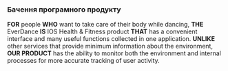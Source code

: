 ### Бачення програмного продукту

**FOR** people **WHO** want to take care of their body while dancing, **THE** EverDance **IS** IOS Health & Fitness product **THAT** has a convenient interface and many useful functions collected in one application. **UNLIKE** other services that provide minimum information about the environment, **OUR PRODUCT** has the ability to monitor both the environment and internal processes for more accurate tracking of user activity.
